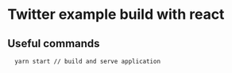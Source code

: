 # Twitter example build with react

## Useful commands
```
  yarn start // build and serve application
```
